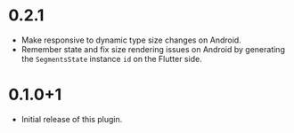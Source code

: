 # 0.2.1

- Make responsive to dynamic type size changes on Android.
- Remember state and fix size rendering issues on Android by generating the `SegmentsState` instance `id` on the Flutter side.

# 0.1.0+1

- Initial release of this plugin.
